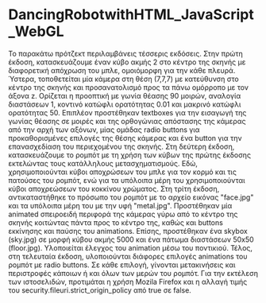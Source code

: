 # DancingRobotwithHTML_JavaScript_WebGL
Το παρακάτω πρότζεκτ περιλαμβάνεις τέσσερις εκδόσεις. Στην πρώτη έκδοση, κατασκευάζουμε έναν κύβο ακμής 2 στο κέντρο της σκηνής με διαφορετική απόχρωση του μπλε, ομοιόμορφη για την κάθε πλευρά. Ύστερα, τοποθετείται μία κάμερα στη θέση (7,7,7) με κατεύθυνση στο κέντρο της σκηνής και προσανατολισμό προς τα πάνω ομόρροπο με τον άξονα z. Ορίζεται η προοπτική με γωνία θέασης 90 μοιρών, αναλογία διαστάσεων 1, κοντινό κατώφλι ορατότητας 0.01 και μακρινό κατώφλι ορατότητας 50. Επιπλέον προστέθηκαν textboxes για την εισαγωγή της γωνίας θέασης σε μοιρές και της ορθογώνιας απόστασης της κάμερας από την αρχή των αξόνων, μίας ομάδας radio buttons για προκαθορισμένες επιλογές της θέσης κάμερας και ένα button για την επανασχεδίαση του περιεχομένου της σκηνής. Στη δεύτερη έκδοση, κατασκευάζουμε το ρομπότ με τη χρήση των κύβων της πρώτης έκδοσης εκτελώντας τους κατάλληλους μετασχηματισμούς. Εδώ, χρησιμοποιούνται κύβοι αποχρώσεων του μπλε για τον κορμό και τις πατούσες του ρομπότ, ενώ για τα υπόλοιπα μέρη του χρησιμοποιούνται κύβοι αποχρεώσεων του κοκκίνου χρώματος. Στη τρίτη έκδοση, αντικαταστήθηκε το πρόσωπο του ρομπότ με το αρχείο εικόνας "face.jpg" και τα υπόλοιπα μέρη του με την υφή "metal.jpg". Προστέθηκαν μία animated σπειροειδή περιφορά της κάμερας γύρω από το κέντρο της σκηνής κοιτώντας πάντα προς το κέντρο της, καθώς και buttons εκκίνησης και παύσης του animations. Επίσης, προστέθηκαν ένα skybox (sky.jpg) σε μορφή κύβου ακμής 5000 και ένα πάτωμα διαστάσεων 50x50 (floor.jpg). Υλοποιείται έλεγχος του animation μέσω του ποντικιού. Τέλος, στη τελευταία έκδοση, υλοποιούνται διάφορες επιλογές animations του ρομπότ με radio buttons. Σε κάθε επιλογή, γίνονται μετακινήσεις και περιστροφές κάποιων ή και όλων των μερών του ρομπότ.
Για την εκτέλεση των ιστοσελιδών, προτιμάται η χρήση Mozila Firefox και η αλλαγή τιμής του security.fileuri.strict_origin_policy από true σε false.
